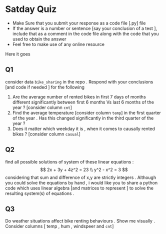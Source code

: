 # Satday Quiz 

* Make Sure that you submit your response as a code file [.py] file 
* If the answer is a number or sentence [say your conclusion of a test ], include that as a comment in the code file along with the code that you used to obtain the answer 
* Feel free to make use of any online resource 

Here it goes 

## Q1

consider data `bike_sharing` in the repo . Respond with your conclusions [and code if needed ] for the following 

1. Are the average number of rented bikes in first 7 days of months different significantly between first 6 months Vs last 6 months of the year ? [consider column `cnt`]
2. Find the average temperature [consider column `temp`] in the first quarter of the year . Has this changed significantly in the third quarter of the year ? 
3. Does it matter which weekday it is , when it comes to causally rented bikes ? [consider column `casual`]

## Q2

find all possible solutions of  system of these linear equations : 
$$
2x + 3y + 4z^2 = 23
\\ y^2 - x^2 = 3
$$
considering that sum and difference of x,y are strictly integers . Although you could solve the equations by hand , i would like you to share a python code which uses linear algebra [and matrices to represent ] to solve the resulting system(s) of equations . 

## Q3

Do weather situations affect bike renting behaviours . Show me visually . Consider columns [ temp , hum , windspeer and `cnt`]



  